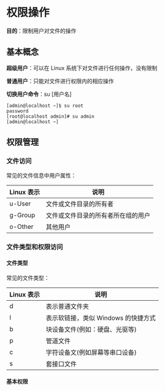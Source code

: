 # 权限操作

**目的**：限制用户对文件的操作

## 基本概念

**超级用户**：可以在 Linux 系统下对文件进行任何操作，没有限制

**普通用户**：只能对文件进行权限内的相应操作

**切换用户命令**：su [用户名]

```shell
[admin@localhost ~]$ su root
password
[root@localhost admin]# su admin
[admin@localhost ~]
```

## 权限管理

### 文件访问

常见的文件信息中用户属性：

| Linux 表示 | 说明                               |
| ---------- | ---------------------------------- |
| u-User     | 文件或文件目录的所有者             |
| g-Group    | 文件或文件目录的所有者所在组的用户 |
| o-Other    | 其他用户                           |

### 文件类型和权限访问

#### 文件类型

常见的文件类型：

| Linux 表示 | 说明                                |
| ---------- | ----------------------------------- |
| d          | 表示普通文件夹                      |
| l          | 表示软链接，类似 Windows 的快捷方式 |
| b          | 块设备文件(例如：硬盘、光驱等)      |
| p          | 管道文件                            |
| c          | 字符设备文(例如屏幕等串口设备)      |
| s          | 套接口文件                          |

#### 基本权限





